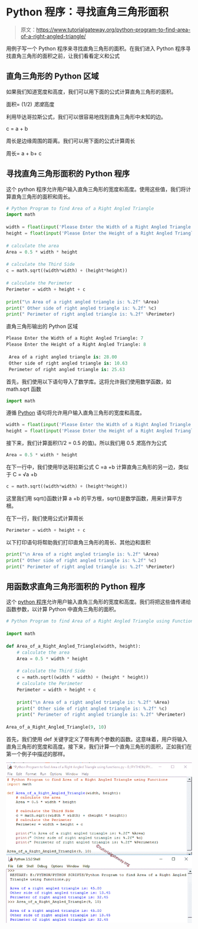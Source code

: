 # Python 程序：寻找直角三角形面积

> 原文：<https://www.tutorialgateway.org/python-program-to-find-area-of-a-right-angled-triangle/>

用例子写一个 Python 程序来寻找直角三角形的面积。在我们进入 Python 程序寻找直角三角形的面积之前，让我们看看定义和公式

## 直角三角形的 Python 区域

如果我们知道宽度和高度，我们可以用下面的公式计算直角三角形的面积。

面积= (1/2) *宽度*高度

利用毕达哥拉斯公式，我们可以很容易地找到直角三角形中未知的边。

c = a + b

周长是边缘周围的距离。我们可以用下面的公式计算周长

周长= a + b+ c

## 寻找直角三角形面积的 Python 程序

这个 python 程序允许用户输入直角三角形的宽度和高度。使用这些值，我们将计算直角三角形的面积和周长。

```py
# Python Program to find Area of a Right Angled Triangle
import math

width = float(input('Please Enter the Width of a Right Angled Triangle: '))
height = float(input('Please Enter the Height of a Right Angled Triangle: '))

# calculate the area
Area = 0.5 * width * height

# calculate the Third Side
c = math.sqrt((width*width) + (height*height))

# calculate the Perimeter
Perimeter = width + height + c

print("\n Area of a right angled triangle is: %.2f" %Area)
print(" Other side of right angled triangle is: %.2f" %c)
print(" Perimeter of right angled triangle is: %.2f" %Perimeter)
```

直角三角形输出的 Python 区域

```py
Please Enter the Width of a Right Angled Triangle: 7
Please Enter the Height of a Right Angled Triangle: 8

 Area of a right angled triangle is: 28.00
 Other side of right angled triangle is: 10.63
 Perimeter of right angled triangle is: 25.63
```

首先，我们使用以下语句导入了数学库。这将允许我们使用数学函数，如 math.sqrt 函数

```py
import math
```

遵循 [Python](https://www.tutorialgateway.org/python-tutorial/) 语句将允许用户输入直角三角形的宽度和高度。

```py
width = float(input('Please Enter the Width of a Right Angled Triangle: '))
height = float(input('Please Enter the Height of a Right Angled Triangle: '))
```

接下来，我们计算面积(1/2 = 0.5 的值)。所以我们用 0.5 *宽*高作为公式

```py
Area = 0.5 * width * height
```

在下一行中，我们使用毕达哥拉斯公式 C =a +b 计算直角三角形的另一边，类似于 C = √a +b

```py
c = math.sqrt((width*width) + (height*height))
```

这里我们用 sqrt()函数计算 a +b 的平方根，sqrt()是数学函数，用来计算平方根。

在下一行，我们使用公式计算周长

```py
Perimeter = width + height + c
```

以下打印语句将帮助我们打印直角三角形的周长、其他边和面积

```py
print("\n Area of a right angled triangle is: %.2f" %Area)
print(" Other side of right angled triangle is: %.2f" %c)
print(" Perimeter of right angled triangle is: %.2f" %Perimeter)
```

## 用函数求直角三角形面积的 Python 程序

这个 [python 程序](https://www.tutorialgateway.org/python-programming-examples/)允许用户输入直角三角形的宽度和高度。我们将把这些值传递给函数参数，以计算 Python 中直角三角形的面积。

```py
# Python Program to find Area of a Right Angled Triangle using Functions

import math

def Area_of_a_Right_Angled_Triangle(width, height):
    # calculate the area
    Area = 0.5 * width * height

    # calculate the Third Side
    c = math.sqrt((width * width) + (height * height))
    # calculate the Perimeter
    Perimeter = width + height + c

    print("\n Area of a right angled triangle is: %.2f" %Area)
    print(" Other side of right angled triangle is: %.2f" %c)
    print(" Perimeter of right angled triangle is: %.2f" %Perimeter)

Area_of_a_Right_Angled_Triangle(9, 10)
```

首先，我们使用 def 关键字定义了带有两个参数的函数。这意味着，用户将输入直角三角形的宽度和高度。接下来，我们计算一个直角三角形的面积，正如我们在第一个例子中描述的那样。

![Python Program to find Area of a Right Angled Triangle using functions](img/c328b3e96838e7d3dac5f4da77a881f5.png)